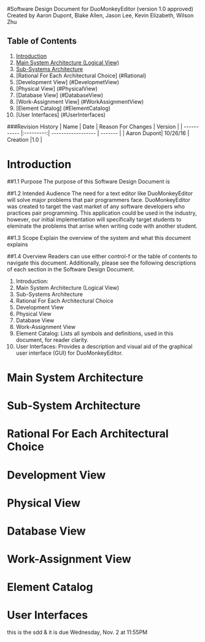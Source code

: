 #Software Design Document for DuoMonkeyEditor (version 1.0 approved)
Created by Aaron Dupont, Blake Allen, Jason Lee, Kevin Elizabeth, Wilson Zhu


## Table of Contents
1. [Introduction](#Introduction)
2. [Main System Architecture (Logical View)](#MainArchitecture)
3. [Sub-Systems Architecture](#SubArchitecture)
4. [Rational For Each Architectural Choice] (#Rational)
5. [Development View] (#DevelopmetView)
6. [Physical View] (#PhysicalView)
7. [Database View] (#DatabaseView)
8. [Work-Assignment View] (#WorkAssignmentView)
9. [Element Catalog] (#ElementCatalog)
10. [User Interfaces] (#UserInterfaces)

###Revision History
| Name        | Date      | Reason For Changes | Version |
| ----------- |:---------:| ------------------ | ------- |
| Aaron Dupont| 10/26/16  | Creation           |1.0      |

# Introduction
##1.1 Purpose
  The purpose of this Software Design Document is 
  
##1.2 Intended Audience
  The need for a text editor like DuoMonkeyEditor will solve major problems that pair programmers face. DuoMonkeyEditor was created to target the vast market of any software developers who practices pair programming. This application could be used in the industry, however, our initial implementation will specifically target students to eleminate the problems that arrise when writing code with another student.
  
##1.3 Scope
  Explain the overview of the system and what this document explains
  
##1.4 Overview
  Readers can use either control-f or the table of contents to navigate this document. Additionally, please see the following descriptions of each section in the Software Design Document.
1. Introduction: 
2. Main System Architecture (Logical View)
3. Sub-Systems Architecture
4. Rational For Each Architectural Choice
5. Development View
6. Physical View
7. Database View
8. Work-Assignment View
9. Element Catalog: Lists all symbols and definitions, used in this document, for reader clarity.
10. User Interfaces: Provides a description and visual aid of the graphical user interface (GUI) for DuoMonkeyEditor.
  

# Main System Architecture

# Sub-System Architecture
# Rational For Each Architectural Choice
# Development View
# Physical View
# Database View
# Work-Assignment View
# Element Catalog
# User Interfaces

this is the sdd & it is due Wednesday, Nov. 2 at 11:55PM
